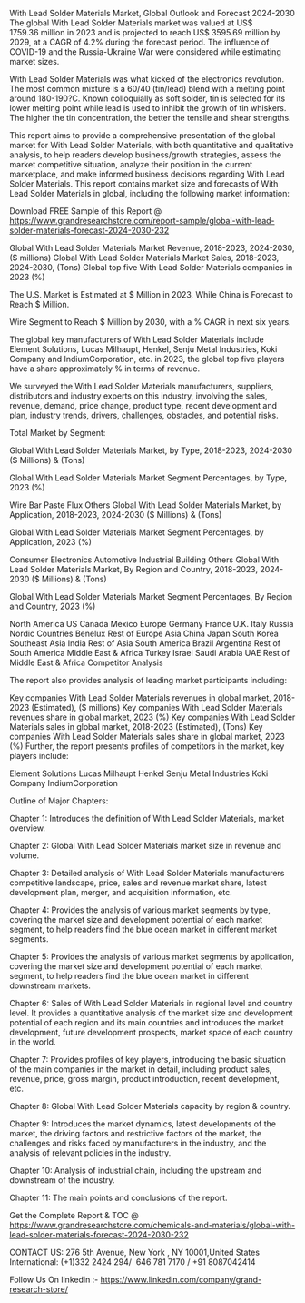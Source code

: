 With Lead Solder Materials Market, Global Outlook and Forecast 2024-2030
The global With Lead Solder Materials market was valued at US$ 1759.36 million in 2023 and is projected to reach US$ 3595.69 million by 2029, at a CAGR of 4.2% during the forecast period. The influence of COVID-19 and the Russia-Ukraine War were considered while estimating market sizes.

With Lead Solder Materials was what kicked of the electronics revolution. The most common mixture is a 60/40 (tin/lead) blend with a melting point around 180-190?C. Known colloquially as soft solder, tin is selected for its lower melting point while lead is used to inhibit the growth of tin whiskers. The higher the tin concentration, the better the tensile and shear strengths.

This report aims to provide a comprehensive presentation of the global market for With Lead Solder Materials, with both quantitative and qualitative analysis, to help readers develop business/growth strategies, assess the market competitive situation, analyze their position in the current marketplace, and make informed business decisions regarding With Lead Solder Materials. This report contains market size and forecasts of With Lead Solder Materials in global, including the following market information:

Download FREE Sample of this Report @ https://www.grandresearchstore.com/report-sample/global-with-lead-solder-materials-forecast-2024-2030-232

Global With Lead Solder Materials Market Revenue, 2018-2023, 2024-2030, ($ millions)
Global With Lead Solder Materials Market Sales, 2018-2023, 2024-2030, (Tons)
Global top five With Lead Solder Materials companies in 2023 (%)

The U.S. Market is Estimated at $ Million in 2023, While China is Forecast to Reach $ Million.

Wire Segment to Reach $ Million by 2030, with a % CAGR in next six years.

The global key manufacturers of With Lead Solder Materials include Element Solutions, Lucas Milhaupt, Henkel, Senju Metal Industries, Koki Company and IndiumCorporation, etc. in 2023, the global top five players have a share approximately % in terms of revenue.

We surveyed the With Lead Solder Materials manufacturers, suppliers, distributors and industry experts on this industry, involving the sales, revenue, demand, price change, product type, recent development and plan, industry trends, drivers, challenges, obstacles, and potential risks.

Total Market by Segment:

Global With Lead Solder Materials Market, by Type, 2018-2023, 2024-2030 ($ Millions) & (Tons)

Global With Lead Solder Materials Market Segment Percentages, by Type, 2023 (%)

Wire
Bar
Paste
Flux
Others
Global With Lead Solder Materials Market, by Application, 2018-2023, 2024-2030 ($ Millions) & (Tons)

Global With Lead Solder Materials Market Segment Percentages, by Application, 2023 (%)

Consumer Electronics
Automotive
Industrial
Building
Others
Global With Lead Solder Materials Market, By Region and Country, 2018-2023, 2024-2030 ($ Millions) & (Tons)

Global With Lead Solder Materials Market Segment Percentages, By Region and Country, 2023 (%)

North America
US
Canada
Mexico
Europe
Germany
France
U.K.
Italy
Russia
Nordic Countries
Benelux
Rest of Europe
Asia
China
Japan
South Korea
Southeast Asia
India
Rest of Asia
South America
Brazil
Argentina
Rest of South America
Middle East & Africa
Turkey
Israel
Saudi Arabia
UAE
Rest of Middle East & Africa
Competitor Analysis

The report also provides analysis of leading market participants including:

Key companies With Lead Solder Materials revenues in global market, 2018-2023 (Estimated), ($ millions)
Key companies With Lead Solder Materials revenues share in global market, 2023 (%)
Key companies With Lead Solder Materials sales in global market, 2018-2023 (Estimated), (Tons)
Key companies With Lead Solder Materials sales share in global market, 2023 (%)
Further, the report presents profiles of competitors in the market, key players include:

Element Solutions
Lucas Milhaupt
Henkel
Senju Metal Industries
Koki Company
IndiumCorporation

Outline of Major Chapters:

Chapter 1: Introduces the definition of With Lead Solder Materials, market overview.

Chapter 2: Global With Lead Solder Materials market size in revenue and volume.

Chapter 3: Detailed analysis of With Lead Solder Materials manufacturers competitive landscape, price, sales and revenue market share, latest development plan, merger, and acquisition information, etc.

Chapter 4: Provides the analysis of various market segments by type, covering the market size and development potential of each market segment, to help readers find the blue ocean market in different market segments.

Chapter 5: Provides the analysis of various market segments by application, covering the market size and development potential of each market segment, to help readers find the blue ocean market in different downstream markets.

Chapter 6: Sales of With Lead Solder Materials in regional level and country level. It provides a quantitative analysis of the market size and development potential of each region and its main countries and introduces the market development, future development prospects, market space of each country in the world.

Chapter 7: Provides profiles of key players, introducing the basic situation of the main companies in the market in detail, including product sales, revenue, price, gross margin, product introduction, recent development, etc.

Chapter 8: Global With Lead Solder Materials capacity by region & country.

Chapter 9: Introduces the market dynamics, latest developments of the market, the driving factors and restrictive factors of the market, the challenges and risks faced by manufacturers in the industry, and the analysis of relevant policies in the industry.

Chapter 10: Analysis of industrial chain, including the upstream and downstream of the industry.

Chapter 11: The main points and conclusions of the report.

Get the Complete Report & TOC @ https://www.grandresearchstore.com/chemicals-and-materials/global-with-lead-solder-materials-forecast-2024-2030-232

CONTACT US:
276 5th Avenue, New York , NY 10001,United States
International: (+1)332 2424 294/  646 781 7170 / +91 8087042414

Follow Us On linkedin :- https://www.linkedin.com/company/grand-research-store/
